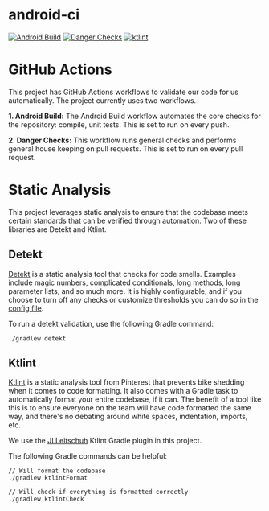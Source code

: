 # android-ci

[![Android Build](https://github.com/thesohelshaikh/android-ci/actions/workflows/android.yml/badge.svg)](https://github.com/thesohelshaikh/android-ci/actions/workflows/android.yml)
[![Danger Checks](https://github.com/thesohelshaikh/android-ci/actions/workflows/danger.yml/badge.svg)](https://github.com/thesohelshaikh/android-ci/actions/workflows/danger.yml)
[![ktlint](https://img.shields.io/badge/code%20style-%E2%9D%A4-FF4081.svg)](https://ktlint.github.io/)


# GitHub Actions

This project has GitHub Actions workflows to validate our code for us automatically. The project currently uses two workflows.

**1. Android Build:** The Android Build workflow automates the core checks for the repository: compile, unit tests. This is set to run on every push.

**2. Danger Checks:** This workflow runs general checks and performs general house keeping on pull requests. This is set to run on every pull request.

# Static Analysis

This project leverages static analysis to ensure that the codebase meets certain standards that can be verified through automation. Two of these libraries are Detekt and Ktlint.

## Detekt

[Detekt](https://github.com/detekt/detekt) is a static analysis tool that checks for code smells. Examples include magic numbers, complicated conditionals, long methods, long parameter lists, and so much more. It is highly configurable, and if you choose to turn off any checks or customize thresholds you can do so in the [config file](/config/detekt/detekt.yml).

To run a detekt validation, use the following Gradle command:

```
./gradlew detekt
```

## Ktlint

[Ktlint](https://github.com/pinterest/ktlint) is a static analysis tool from Pinterest that prevents bike shedding when it comes to code formatting. It also comes with a Gradle task to automatically format your entire codebase, if it can. The benefit of a tool like this is to ensure everyone on the team will have code formatted the same way, and there's no debating around white spaces, indentation, imports, etc. 

We use the [JLLeitschuh](https://github.com/jlleitschuh/ktlint-gradle) Ktlint Gradle plugin in this project.

The following Gradle commands can be helpful:

```
// Will format the codebase
./gradlew ktlintFormat

// Will check if everything is formatted correctly
./gradlew ktlintCheck
```
